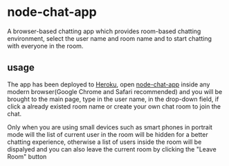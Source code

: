# node-chat-app

A browser-based chatting app which provides room-based chatting environment, select the user name and room name and to start chatting with everyone in the room.

## usage

The app has been deployed to [Heroku](https://www.heroku.com), open [node-chat-app](https://ancient-chamber-74135.herokuapp.com/) inside any modern browser(Google Chrome and Safari recommended)
and you will be brought to the main page, type in the user name, in the drop-down field, if click a already existed room name or 
create your own chat room to join the chat.

Only when you are using small devices such as smart phones in portrait mode will the list of current user in the room will be hidden for a better 
chatting experience, otherwise a list of users inside the room will be dispalyed and you can also leave the current room by clicking the "Leave Room" button
